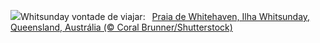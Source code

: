 ![](https://www.bing.com/th?id=OHR.WhitsundaySwirl_PT-BR8520728356_UHD.jpg&w=1000)Whitsunday vontade de viajar:&nbsp;&ensp;[Praia de Whitehaven, Ilha Whitsunday, Queensland, Austrália (© Coral Brunner/Shutterstock)](https://www.bing.com/th?id=OHR.WhitsundaySwirl_PT-BR8520728356_UHD.jpg)
<br><br/>
